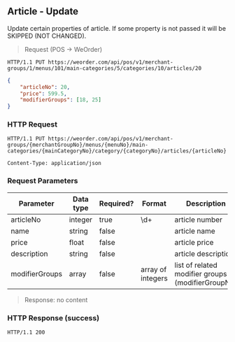 ## Article - Update 

Update certain properties of article.
If some property is not passed it will be SKIPPED (NOT CHANGED).

> Request (POS -> WeOrder)

```
HTTP/1.1 PUT https://weorder.com/api/pos/v1/merchant-groups/1/menus/101/main-categories/5/categories/10/articles/20
```

```json
{
    "articleNo": 20,
    "price": 599.5,
    "modifierGroups": [18, 25]
}
```

### HTTP Request

`HTTP/1.1 PUT https://weorder.com/api/pos/v1/merchant-groups/{merchantGroupNo}/menus/{menuNo}/main-categories/{mainCategoryNo}/category/{categoryNo}/articles/{articleNo}`

`Content-Type: application/json`

### Request Parameters

Parameter | Data type | Required? | Format | Description
--------- | --------- | --------- | ------ | -----------
articleNo | integer | true | \d+ | article number
name | string | false | | article name
price | float | false | | article price
description | string | false | | article description
modifierGroups | array | false | array of integers | list of related modifier groups (modifierGroupNo)

> Response: no content

### HTTP Response (success)

`HTTP/1.1 200`
